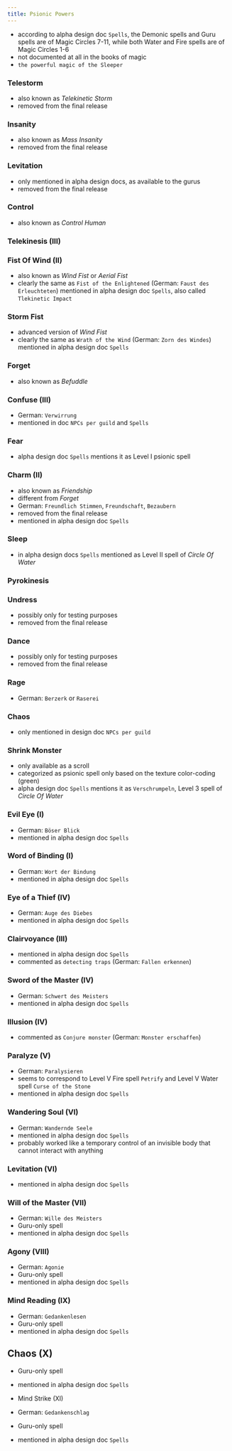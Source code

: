 ```yaml
---
title: Psionic Powers
---
```

- according to alpha design doc `Spells`, the Demonic spells and Guru spells are of Magic Circles 7-11, while both Water and Fire spells are of Magic Circles 1-6
- not documented at all in the books of magic
- `the powerful magic of the Sleeper`

### Telestorm
- also known as _Telekinetic Storm_
- removed from the final release

### Insanity
- also known as _Mass Insanity_
- removed from the final release

### Levitation
- only mentioned in alpha design docs, as available to the gurus
- removed from the final release

### Control
- also known as _Control Human_

### Telekinesis (III)

### Fist Of Wind (II)
- also known as _Wind Fist_ or _Aerial Fist_
- clearly the same as `Fist of the Enlightened` (German: `Faust des Erleuchteten`) mentioned in alpha design doc `Spells`, also called `Tlekinetic Impact`

### Storm Fist
- advanced version of _Wind Fist_
- clearly the same as `Wrath of the Wind` (German: `Zorn des Windes`) mentioned in alpha design doc `Spells` 

### Forget
- also known as _Befuddle_

### Confuse (III)
- German: `Verwirrung`
- mentioned in doc `NPCs per guild` and `Spells`

### Fear
- alpha design doc `Spells` mentions it as Level I psionic spell

### Charm (II)
- also known as _Friendship_
- different from _Forget_
- German: `Freundlich Stimmen`, `Freundschaft`, `Bezaubern`
- removed from the final release
- mentioned in alpha design doc `Spells`

### Sleep
- in alpha design docs `Spells` mentioned as Level II spell of _Circle Of Water_

### Pyrokinesis

### Undress
- possibly only for testing purposes
- removed from the final release

### Dance
- possibly only for testing purposes
- removed from the final release

### Rage
- German: `Berzerk` or `Raserei`

### Chaos
- only mentioned in design doc `NPCs per guild`

### Shrink Monster
- only available as a scroll
- categorized as psionic spell only based on the texture color-coding (green)
- alpha design doc `Spells` mentions it as `Verschrumpeln`, Level 3 spell of _Circle Of Water_

### Evil Eye (I)
- German: `Böser Blick`
- mentioned in alpha design doc `Spells`

### Word of Binding (I)
- German: `Wort der Bindung`
- mentioned in alpha design doc `Spells`

### Eye of a Thief (IV)
- German: `Auge des Diebes`
- mentioned in alpha design doc `Spells`

### Clairvoyance (III)
- mentioned in alpha design doc `Spells`
- commented as `detecting traps` (German: `Fallen erkennen`)

### Sword of the Master (IV)
- German: `Schwert des Meisters`
- mentioned in alpha design doc `Spells`

### Illusion (IV)
- commented as `Conjure monster` (German: `Monster erschaffen`)

### Paralyze (V)
- German: `Paralysieren`
- seems to correspond to Level V Fire spell `Petrify` and Level V Water spell `Curse of the Stone`
- mentioned in alpha design doc `Spells`

### Wandering Soul (VI)
- German: `Wandernde Seele`
- mentioned in alpha design doc `Spells`
- probably worked like a temporary control of an invisible body that cannot interact with anything

### Levitation (VI)
- mentioned in alpha design doc `Spells`

### Will of the Master (VII)
- German: `Wille des Meisters`
- Guru-only spell
- mentioned in alpha design doc `Spells`

### Agony (VIII)
- German: `Agonie`
- Guru-only spell
- mentioned in alpha design doc `Spells`

### Mind Reading (IX)
- German: `Gedankenlesen`
- Guru-only spell
- mentioned in alpha design doc `Spells`

## Chaos (X)
- Guru-only spell
- mentioned in alpha design doc `Spells`

- Mind Strike (XI)
- German: `Gedankenschlag`
- Guru-only spell
- mentioned in alpha design doc `Spells`
